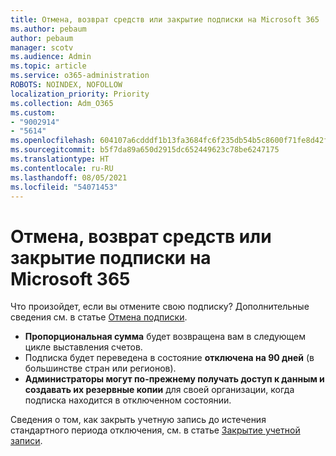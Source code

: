 ```yaml
---
title: Отмена, возврат средств или закрытие подписки на Microsoft 365
ms.author: pebaum
author: pebaum
manager: scotv
ms.audience: Admin
ms.topic: article
ms.service: o365-administration
ROBOTS: NOINDEX, NOFOLLOW
localization_priority: Priority
ms.collection: Adm_O365
ms.custom:
- "9002914"
- "5614"
ms.openlocfilehash: 604107a6cdddf1b13fa3684fc6f235db54b5c8600f71fe8d42f26ee179abfe6e
ms.sourcegitcommit: b5f7da89a650d2915dc652449623c78be6247175
ms.translationtype: HT
ms.contentlocale: ru-RU
ms.lasthandoff: 08/05/2021
ms.locfileid: "54071453"
---
```

# <a name="cancelrefundclose-your-microsoft-365-subscription"></a>Отмена, возврат средств или закрытие подписки на Microsoft 365

Что произойдет, если вы отмените свою подписку? Дополнительные сведения см. в статье [Отмена подписки](https://docs.microsoft.com/microsoft-365/commerce/subscriptions/cancel-your-subscription?view=o365-worldwide).

- **Пропорциональная сумма** будет возвращена вам в следующем цикле выставления счетов.
- Подписка будет переведена в состояние **отключена на 90 дней** (в большинстве стран или регионов).
- **Администраторы могут по-прежнему получать доступ к данным и создавать их резервные копии** для своей организации, когда подписка находится в отключенном состоянии.

Сведения о том, как закрыть учетную запись до истечения стандартного периода отключения, см. в статье [Закрытие учетной записи](https://docs.microsoft.com/microsoft-365/commerce/close-your-account?view=o365-worldwide).
